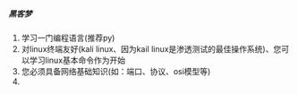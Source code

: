 ##### 黑客梦

1. 学习一门编程语言(推荐py)
2. 对linux终端友好(kali linux、因为kail linux是渗透测试的最佳操作系统)、您可以学习linux基本命令作为开始
3. 您必须具备网络基础知识(如：端口、协议、osi模型等)
4. 